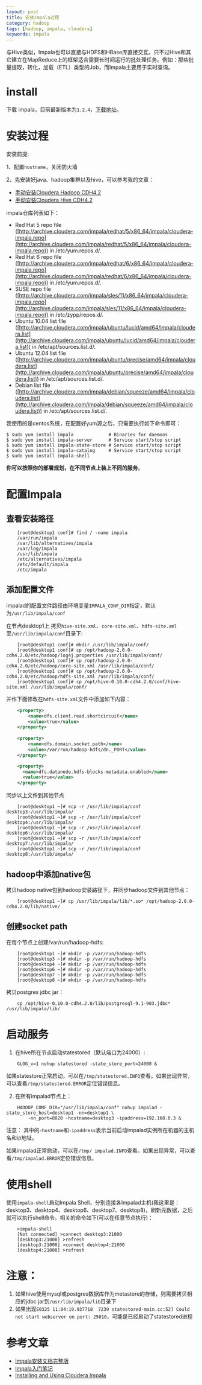 ```yaml
---
layout: post
title: 安装impala过程
category: hadoop
tags: [hadoop, impala, cloudera]
keywords: impala
---
```


与Hive类似，Impala也可以直接与HDFS和HBase库直接交互。只不过Hive和其它建立在MapReduce上的框架适合需要长时间运行的批处理任务。例如：那些批量提取，转化，加载（ETL）类型的Job，而Impala主要用于实时查询。

# install

下载 impala，目前最新版本为`1.2.4`，[下载地址](http://archive.cloudera.com/impala/redhat/6/x86_64/impala/1.2.4/)。

# 安装过程

安装前提:

1、配置`hostname`，关闭防火墙

2、先安装好java、hadoop集群以及hive，可以参考我的文章：

* [手动安装Cloudera Hadoop CDH4.2](/hadoop/2013/03/24/manual-install-Cloudera-Hadoop-CDH4.2.html)
* [手动安装Cloudera Hive CDH4.2](/hadoop/2013/03/24/manual-install-Cloudera-hive-CDH4.2.html)

impala仓库列表如下：

- Red Hat 5 repo file ([http://archive.cloudera.com/impala/redhat/5/x86_64/impala/cloudera-impala.repo](http://archive.cloudera.com/impala/redhat/5/x86_64/impala/cloudera-impala.repo)) in /etc/yum.repos.d/.
- Red Hat 6 repo file ([http://archive.cloudera.com/impala/redhat/6/x86_64/impala/cloudera-impala.repo](http://archive.cloudera.com/impala/redhat/6/x86_64/impala/cloudera-impala.repo)) in /etc/yum.repos.d/.
- SUSE repo file ([http://archive.cloudera.com/impala/sles/11/x86_64/impala/cloudera-impala.repo](http://archive.cloudera.com/impala/sles/11/x86_64/impala/cloudera-impala.repo)) in /etc/zypp/repos.d/.
- Ubuntu 10.04 list file ([http://archive.cloudera.com/impala/ubuntu/lucid/amd64/impala/cloudera.list](http://archive.cloudera.com/impala/ubuntu/lucid/amd64/impala/cloudera.list)) in /etc/apt/sources.list.d/.
- Ubuntu 12.04 list file ([http://archive.cloudera.com/impala/ubuntu/precise/amd64/impala/cloudera.list](http://archive.cloudera.com/impala/ubuntu/precise/amd64/impala/cloudera.list)) in /etc/apt/sources.list.d/.
- Debian list file ([http://archive.cloudera.com/impala/debian/squeeze/amd64/impala/cloudera.list](http://archive.cloudera.com/impala/debian/squeeze/amd64/impala/cloudera.list)) in /etc/apt/sources.list.d/.

我使用的是centos系统，在配置好yum源之后，只需要执行如下命令即可：

```
$ sudo yum install impala             # Binaries for daemons
$ sudo yum install impala-server      # Service start/stop script
$ sudo yum install impala-state-store # Service start/stop script
$ sudo yum install impala-catalog     # Service start/stop script
$ sudo yum install impala-shell
```

**你可以按照你的部署规划，在不同节点上装上不同的服务**。

# 配置Impala
## 查看安装路径

```
	[root@desktop1 conf]# find / -name impala
	/var/run/impala
	/var/lib/alternatives/impala
	/var/log/impala
	/usr/lib/impala
	/etc/alternatives/impala
	/etc/default/impala
	/etc/impala
```

## 添加配置文件

impalad的配置文件路径由环境变量`IMPALA_CONF_DIR`指定，默认为`/usr/lib/impala/conf`

在节点desktop1上 拷贝`hive-site.xml`、`core-site.xml`、`hdfs-site.xml`至`/usr/lib/impala/conf`目录下:

```
	[root@desktop1 conf]# mkdir /usr/lib/impala/conf/
	[root@desktop1 conf]# cp /opt/hadoop-2.0.0-cdh4.2.0/etc/hadoop/log4j.properties /usr/lib/impala/conf/
	[root@desktop1 conf]# cp /opt/hadoop-2.0.0-cdh4.2.0/etc/hadoop/core-site.xml /usr/lib/impala/conf/
	[root@desktop1 conf]# cp /opt/hadoop-2.0.0-cdh4.2.0/etc/hadoop/hdfs-site.xml /usr/lib/impala/conf/
	[root@desktop1 conf]# cp /opt/hive-0.10.0-cdh4.2.0/conf/hive-site.xml /usr/lib/impala/conf/
```

并作下面修改在`hdfs-site.xml`文件中添加如下内容：

```xml
	<property>
	    <name>dfs.client.read.shortcircuit</name>
	    <value>true</value>
	</property>
	 
	<property>
	    <name>dfs.domain.socket.path</name>
	    <value>/var/run/hadoop-hdfs/dn._PORT</value>
	</property>

	<property>
	  <name>dfs.datanode.hdfs-blocks-metadata.enabled</name>
	  <value>true</value>
	</property>
```

同步以上文件到其他节点

```
	[root@desktop1 ~]# scp -r /usr/lib/impala/conf desktop3:/usr/lib/impala/
	[root@desktop1 ~]# scp -r /usr/lib/impala/conf desktop4:/usr/lib/impala/
	[root@desktop1 ~]# scp -r /usr/lib/impala/conf desktop6:/usr/lib/impala/
	[root@desktop1 ~]# scp -r /usr/lib/impala/conf desktop7:/usr/lib/impala/
	[root@desktop1 ~]# scp -r /usr/lib/impala/conf desktop8:/usr/lib/impala/
```

## hadoop中添加native包

拷贝hadoop native包到hadoop安装路径下，并同步hadoop文件到其他节点：

```
	[root@desktop1 ~]# cp /usr/lib/impala/lib/*.so* /opt/hadoop-2.0.0-cdh4.2.0/lib/native/
```

## 创建socket path

在每个节点上创建/var/run/hadoop-hdfs:

```
	[root@desktop1 ~]# mkdir -p /var/run/hadoop-hdfs
	[root@desktop3 ~]# mkdir -p /var/run/hadoop-hdfs
	[root@desktop4 ~]# mkdir -p /var/run/hadoop-hdfs
	[root@desktop6 ~]# mkdir -p /var/run/hadoop-hdfs
	[root@desktop7 ~]# mkdir -p /var/run/hadoop-hdfs
	[root@desktop8 ~]# mkdir -p /var/run/hadoop-hdfs
```

拷贝postgres jdbc jar：

```
	cp /opt/hive-0.10.0-cdh4.2.0/lib/postgresql-9.1-903.jdbc* /usr/lib/impala/lib/
```

# 启动服务

1. 在hive所在节点启动statestored（默认端口为24000）:

```
	GLOG_v=1 nohup statestored -state_store_port=24000 &
```

如果statestore正常启动，可以在`/tmp/statestored.INFO`查看。如果出现异常，可以查看`/tmp/statestored.ERROR`定位错误信息。

2. 在所有impalad节点上：

```
	HADOOP_CONF_DIR="/usr/lib/impala/conf" nohup impalad -state_store_host=desktop1 -nn=desktop1 \
		-nn_port=8020 -hostname=desktop3 -ipaddress=192.168.0.3 &
```

注意： 其中的`-hostname`和`-ipaddress`表示当前启动impalad实例所在机器的主机名和ip地址。

如果impalad正常启动，可以在`/tmp/ impalad.INFO`查看。如果出现异常，可以查看`/tmp/impalad.ERROR`定位错误信息。

# 使用shell

使用`impala-shell`启动Impala Shell，分别连接各Impalad主机(我这里是：desktop3、desktop4、desktop6、desktop7、desktop8)，刷新元数据，之后就可以执行shell命令。相关的命令如下(可以在任意节点执行)：

```
	>impala-shell
	[Not connected] >connect desktop3:21000
	[desktop3:21000] >refresh
	[desktop3:21000] >connect desktop4:21000
	[desktop4:21000] >refresh
```

# 注意：

1. 如果hive使用mysql或postgres数据库作为metastore的存储，则需要拷贝相应的jdbc jar到`/usr/lib/impala/lib`目录下
2. 如果出现`E0325 11:04:19.937718  7239 statestored-main.cc:52] Could not start webserver on port: 25010`，可能是已经启动了statestored进程

# 参考文章
* [Impala安装文档完整版](http://yuntai.1kapp.com/?p=904)
* [Impala入门笔记](http://tech.uc.cn/?p=817)
* [Installing and Using Cloudera Impala](https://ccp.cloudera.com/display/IMPALA10BETADOC/Installing+and+Using+Cloudera+Impala)
